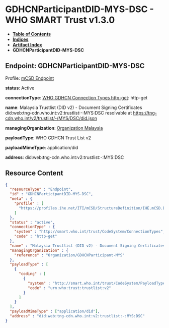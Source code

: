 # GDHCNParticipantDID-MYS-DSC - WHO SMART Trust v1.3.0

* [**Table of Contents**](toc.md)
* [**Indices**](indices.md)
* [**Artifact Index**](artifacts.md)
* **GDHCNParticipantDID-MYS-DSC**

## Endpoint: GDHCNParticipantDID-MYS-DSC

Profile: [mCSD Endpoint](https://profiles.ihe.net/ITI/mCSD/4.0.0/StructureDefinition-IHE.mCSD.Endpoint.html)

**status**: Active

**connectionType**: [WHO GDHCN Connection Types http-get](CodeSystem-ConnectionTypes.md#ConnectionTypes-http-get): http-get

**name**: Malaysia Trustlist (DID v2) - Document Signing Certificates did:web:tng-cdn.who.int:v2:trustlist:-:MYS:DSC resolvable at https://tng-cdn.who.int/v2/trustlist/-/MYS/DSC/did.json

**managingOrganization**: [Organization Malaysia](Organization-GDHCNParticipant-MYS.md)

**payloadType**: WHO GDHCN Trust List v2

**payloadMimeType**: application/did

**address**: did:web:tng-cdn.who.int:v2:trustlist:-:MYS:DSC



## Resource Content

```json
{
  "resourceType" : "Endpoint",
  "id" : "GDHCNParticipantDID-MYS-DSC",
  "meta" : {
    "profile" : [
      "https://profiles.ihe.net/ITI/mCSD/StructureDefinition/IHE.mCSD.Endpoint"
    ]
  },
  "status" : "active",
  "connectionType" : {
    "system" : "http://smart.who.int/trust/CodeSystem/ConnectionTypes",
    "code" : "http-get"
  },
  "name" : "Malaysia Trustlist (DID v2) - Document Signing Certificates\ndid:web:tng-cdn.who.int:v2:trustlist:-:MYS:DSC\nresolvable at https://tng-cdn.who.int/v2/trustlist/-/MYS/DSC/did.json",
  "managingOrganization" : {
    "reference" : "Organization/GDHCNParticipant-MYS"
  },
  "payloadType" : [
    {
      "coding" : [
        {
          "system" : "http://smart.who.int/trust/CodeSystem/PayloadTypes",
          "code" : "urn:who:trust:trustlist:v2"
        }
      ]
    }
  ],
  "payloadMimeType" : ["application/did"],
  "address" : "did:web:tng-cdn.who.int:v2:trustlist:-:MYS:DSC"
}

```
